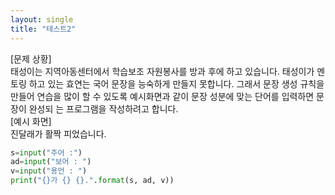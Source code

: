 ```yaml
---
layout: single
title: "테스트2"
---
```


[문제 상황]  
태성이는 지역아동센터에서 학습보조 자원봉사를 방과 후에 하고 있습니다. 태성이가 멘토링 하고 있는 효연는 국어 문장을 능숙하게 만들지 못합니다. 그래서 문장 생성 규칙을 만들어  연습을 많이 할 수 있도록 예시화면과 같이 문장 성분에 맞는 단어를 입력하면 문장이 완성되 는 프로그램을 작성하려고 합니다.  
[예시 화면]  
진달래가 활짝 피었습니다.  

~~~python
s=input("주어 :")
ad=input("보어 : ")
v=input("용언 : ")
print("{}가 {} {}.".format(s, ad, v))
~~~
